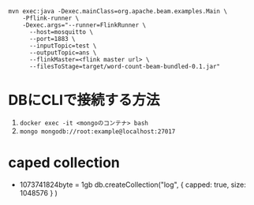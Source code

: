 ```
mvn exec:java -Dexec.mainClass=org.apache.beam.examples.Main \
    -Pflink-runner \
    -Dexec.args="--runner=FlinkRunner \
      --host=mosquitto \
      --port=1883 \
      --inputTopic=test \
      --outputTopic=ans \
      --flinkMaster=<flink master url> \
      --filesToStage=target/word-count-beam-bundled-0.1.jar"
```

# DBにCLIで接続する方法

1. `docker exec -it <mongoのコンテナ> bash`
2. `mongo mongodb://root:example@localhost:27017`

# caped collection
- 1073741824byte = 1gb
db.createCollection("log", { capped: true, size: 1048576 } )
